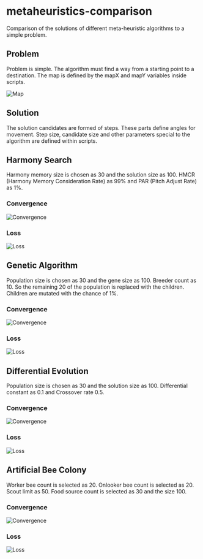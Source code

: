 # metaheuristics-comparison
Comparison of the solutions of different meta-heuristic algorithms to a simple problem.

## Problem
Problem is simple. The algorithm must find a way from a starting point to a destination. The map is defined by the mapX and mapY variables inside scripts.

![Map](map.png?raw=true)

## Solution
The solution candidates are formed of steps. These parts define angles for movement. Step size, candidate size and other parameters special to the algorithm are defined within scripts.

## Harmony Search
Harmony memory size is chosen as 30 and the solution size as 100. HMCR (Harmony Memory Consideration Rate) as 99% and PAR (Pitch Adjust Rate) as 1%.

### Convergence
![Convergence](harmony/solutions.gif?raw=true)

### Loss
![Loss](harmony/loss.gif?raw=true)

## Genetic Algorithm
Population size is chosen as 30 and the gene size as 100. Breeder count as 10. So the remaining 20 of the population is replaced with the children. Children are mutated with the chance of 1%.

### Convergence
![Convergence](genetic/solutions.gif?raw=true)

### Loss
![Loss](genetic/loss.gif?raw=true)

## Differential Evolution
Population size is chosen as 30 and the solution size as 100. Differential constant as 0.1 and Crossover rate 0.5.

### Convergence
![Convergence](differential/solutions.gif?raw=true)

### Loss
![Loss](differential/loss.gif?raw=true)

## Artificial Bee Colony
Worker bee count is selected as 20. Onlooker bee count is selected as 20. Scout limit as 50. Food source count is selected as 30 and the size 100.

### Convergence
![Convergence](abc/solutions.gif?raw=true)

### Loss
![Loss](abc/loss.gif?raw=true)


